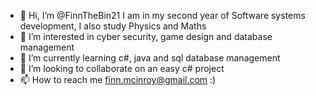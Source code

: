 - 👋 Hi, I’m @FinnTheBin21 I am in my second year of Software systems development, I also study Physics and Maths
- 👀 I’m interested in cyber security, game design and database management
- 🌱 I’m currently learning  c#, java and sql database management
- 💞️ I’m looking to collaborate on an easy c# project
- 📫 How to reach me finn.mcinroy@gmail.com :)

<!---
FinnTheBin21/FinnTheBin21 is a ✨ special ✨ repository because its `README.md` (this file) appears on your GitHub profile.
You can click the Preview link to take a look at your changes.
--->
